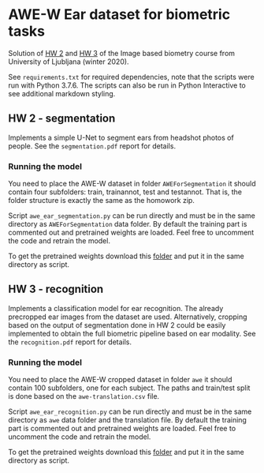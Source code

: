 # AWE-W Ear dataset for biometric tasks

Solution of [HW 2](#hw-2-segmentation) and [HW 3](#hw-3-recognition) of the Image based biometry course from University of Ljubljana (winter 2020).

See `requirements.txt` for required dependencies, note that the scripts were run with Python 3.7.6. The scripts can also be run in Python Interactive to see additional markdown styling.

## HW 2 - segmentation

Implements a simple U-Net to segment ears from headshot photos of people. See the `segmentation.pdf` report for details.

### Running the model

You need to place the AWE-W dataset in folder `AWEForSegmentation` it should contain four subfolders: train, trainannot, test and testannot. That is, the folder structure is exactly the same as the homowork zip.

Script `awe_ear_segmentation.py` can be run directly and must be in the same directory as `AWEForSegmentation` data folder. By default the training part is commented out and pretrained weights are loaded. Feel free to uncomment the code and retrain the model.

To get the pretrained weights download this [folder](https://drive.google.com/drive/folders/1gQtIAd3tgV1k3ASHhOnFCidKtPbq-ySJ?usp=sharing) and put it in the same directory as script.

## HW 3 - recognition

Implements a classification model for ear recognition. The already precropped ear images from the dataset are used. Alternatively, cropping based on the output of segmentation done in HW 2 could be easily implemented to obtain the full biometric pipeline based on ear modality. See the `recognition.pdf` report for details.

### Running the model

You need to place the AWE-W cropped dataset in folder `awe` it should contain 100 subfolders, one for each subject. The paths and train/test split is done based on the `awe-translation.csv` file.

Script `awe_ear_recognition.py` can be run directly and must be in the same directory as `awe` data folder and the translation file. By default the training part is commented out and pretrained weights are loaded. Feel free to uncomment the code and retrain the model.

To get the pretrained weights download this [folder](https://drive.google.com/drive/folders/1gQtIAd3tgV1k3ASHhOnFCidKtPbq-ySJ?usp=sharing) and put it in the same directory as script.
